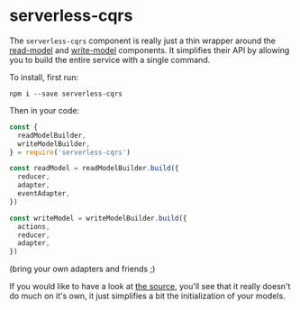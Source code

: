 # serverless-cqrs

The `serverless-cqrs` component is really just a thin wrapper around the [read-model](read-model.md) and [write-model](write-model/) components. It simplifies their API by allowing you to build the entire service with a single command.

To install, first run:

`npm i --save serverless-cqrs`

Then in your code:

```javascript
const {
  readModelBuilder,
  writeModelBuilder,
} = require('serverless-cqrs')

const readModel = readModelBuilder.build({
  reducer,
  adapter,
  eventAdapter,
})

const writeModel = writeModelBuilder.build({
  actions,
  reducer,
  adapter,
})
```

\(bring your own adapters and friends ;\)

If you would like to have a look at [the source](https://github.com/serverless-cqrs/serverless-cqrs/tree/master/packages/serverless-cqrs/src), you'll see that it really doesn't do much on it's own, it just simplifies a bit the initialization of your models.



